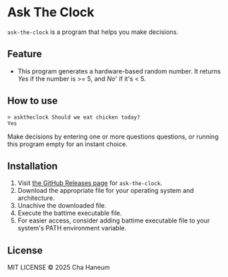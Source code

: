# Ask The Clock
`ask-the-clock` is a program that helps you make decisions.

## Feature
- This program generates a hardware-based random number. It returns *Yes* if the number is >= 5, and *No*' if it's < 5.

## How to use
```shell
> asktheclock Should we eat chicken today?
Yes
```
Make decisions by entering one or more questions questions, or running this program empty for an instant choice.


## Installation
1. Visit [the GitHub Releases page](https://github.com/chebread/ask-the-clock/releases) for `ask-the-clock`.
2. Download the appropriate file for your operating system and architecture.
3. Unachive the downloaded file.
4. Execute the battime executable file.
5. For easier access, consider adding battime executable file to your system's PATH environment variable.

## License
MIT LICENSE &copy; 2025 Cha Haneum
